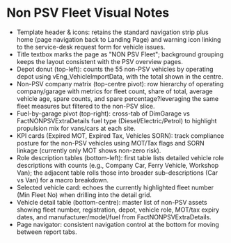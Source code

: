 # Non PSV Fleet Visual Notes

- Template header & icons: retains the standard navigation strip plus home (page navigation back to Landing Page) and warning icon linking to the service-desk request form for vehicle issues.
- Title textbox marks the page as "NON PSV Fleet"; background grouping keeps the layout consistent with the PSV overview pages.
- Depot donut (top-left): counts the 55 non-PSV vehicles by operating depot using vEng_VehicleImportData, with the total shown in the centre.
- Non-PSV company matrix (top-centre pivot): row hierarchy of operating company/garage with metrics for fleet count, share of total, average vehicle age, spare counts, and spare percentage?leveraging the same fleet measures but filtered to the non-PSV slice.
- Fuel-by-garage pivot (top-right): cross-tab of DimGarage vs FactNONPSVExtraDetails fuel type (Diesel/Electric/Petrol) to highlight propulsion mix for vans/cars at each site.
- KPI cards (Expired MOT, Expired Tax, Vehicles SORN): track compliance posture for the non-PSV vehicles using MOT/Tax flags and SORN linkage (currently only MOT shows non-zero risk).
- Role description tables (bottom-left): first table lists detailed vehicle role descriptions with counts (e.g., Company Car, Ferry Vehicle, Workshop Van); the adjacent table rolls those into broader sub-descriptions (Car vs Van) for a macro breakdown.
- Selected vehicle card: echoes the currently highlighted fleet number (Min Fleet No) when drilling into the detail grid.
- Vehicle detail table (bottom-centre): master list of non-PSV assets showing fleet number, registration, depot, vehicle role, MOT/tax expiry dates, and manufacturer/model/fuel from FactNONPSVExtraDetails.
- Page navigator: consistent navigation control at the bottom for moving between report tabs.
